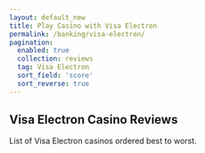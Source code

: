 ```yaml
---
layout: default_new
title: Play Casino with Visa Electron
permalink: /banking/visa-electron/
pagination: 
  enabled: true
  collection: reviews
  tag: Visa Electron
  sort_field: 'score'
  sort_reverse: true
---
```


## Visa Electron Casino Reviews

List of Visa Electron casinos ordered best to worst.

